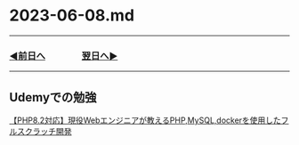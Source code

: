 # 2023-06-08.md
---
### [◀️前日へ](https://github.com/yuasys/chatty-journal/blob/main/2023/06/2023-06-07.md)&emsp;&emsp;&emsp;&emsp;[翌日へ▶️](https://github.com/yuasys/chatty-journal/blob/main/2023/06/2023-06-09.md)
---

## Udemyでの勉強

[【PHP8.2対応】現役Webエンジニアが教えるPHP,MySQL,dockerを使用したフルスクラッチ開発](https://www.udemy.com/course/webphpmysqldocker/)
